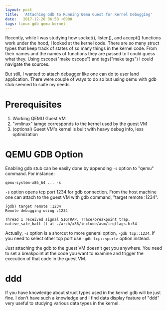 ```yaml
---
layout: post
title:  'Attaching Gdb to Running Qemu Guest for Kernel Debugging'
date:   2017-12-20 06:50 +0900
tags: linux gdb qemu kernel
---
```


Recently, while I was studying how socket(), listen(), and accept() functions work under the hood, I looked at the kernel code. There are so many struct types that keep track of states of so many things in the kernel code. From their names and the names of functions they are passed to I could guess what they. Using cscope("make cscope") and tags("make tags") I could navigate the sources. 

But still, I wanted to attach debugger like one can do to user land application. There were couple of ways to do so but using qemu with gdb stub seemed to suite my needs.

# Prerequisites
1. Working QEMU Guest VM
2. "vmlinux" iamge corresponds to the kernel used by the guest VM
3. (optional) Guest VM's kernel is built with heavy debug info, less optimization

# QEMU GDB Option
Enabling gdb stub can be easily done by appending `-s` option to "qemu" command. For instance:
```
qemu-system-x86_64 ... -s
```

`-s` option opens tcp port 1234 for gdb connection. From the host machine one can attach to the guest VM with gdb command, "target remote :1234".

```
(gdb) target remote :1234
Remote debugging using :1234

Thread 1 received signal SIGTRAP, Trace/breakpoint trap.
native_safe_halt () at ./arch/x86/include/asm/irqflags.h:54
```

Actually, `-s` option is a shorcut to more general option, `-gdb tcp::1234`. If you need to select other tcp port use `-gdb tcp::<port>` option instead.

Just attaching the gdb to the guest VM doesn't get you anywhere. You need to set a breakpoint at the code you want to examine and trigger the execution of that code in the guest VM.

# ddd
If you have knowledge about struct types used in the kernel gdb will be just fine. I don't have such a knowledge and I find data display feature of "ddd" very useful to studying various data types in the kernel.
